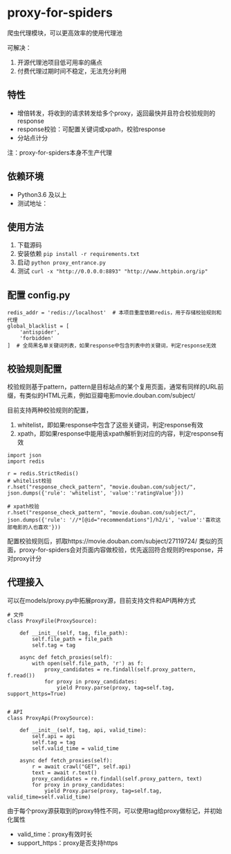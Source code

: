 # proxy-for-spiders

爬虫代理模块，可以更高效率的使用代理池

可解决：
1. 开源代理池项目低可用率的痛点
2. 付费代理过期时间不稳定，无法充分利用

## 特性
* 增倍转发，将收到的请求转发给多个proxy，返回最快并且符合校验规则的response
* response校验：可配置关键词或xpath，校验response
* 分站点计分

注：proxy-for-spiders本身不生产代理

## 依赖环境
* Python3.6 及以上
* 测试地址：

## 使用方法
1. 下载源码
2. 安装依赖 `pip install -r requirements.txt`
3. 启动 `python proxy_entrance.py`
4. 测试 `curl -x "http://0.0.0.0:8893" "http://www.httpbin.org/ip"`

## 配置 config.py
```shell
redis_addr = 'redis://localhost'  # 本项目重度依赖redis，用于存储校验规则和代理
global_blacklist = [
    'antispider',
    'forbidden'
]  # 全局黑名单关键词列表，如果response中包含列表中的关键词，判定response无效
```

## 校验规则配置
校验规则基于pattern，pattern是目标站点的某个复用页面，通常有同样的URL前缀，有类似的HTML元素，例如豆瓣电影movie.douban.com/subject/

目前支持两种校验规则的配置，
1. whitelist，即如果response中包含了这些关键词，判定response有效
2. xpath，即如果response中能用该xpath解析到对应的内容，判定response有效

```shell
import json
import redis

r = redis.StrictRedis()
# whitelist校验
r.hset("response_check_pattern", "movie.douban.com/subject/", json.dumps({'rule': 'whitelist', 'value':'ratingValue'}))

# xpath校验
r.hset("response_check_pattern", "movie.douban.com/subject/", json.dumps({'rule': '//*[@id="recommendations"]/h2/i', 'value':'喜欢这部电影的人也喜欢'}))
```

配置校验规则后，抓取https://movie.douban.com/subject/27119724/ 类似的页面，proxy-for-spiders会对页面内容做校验，优先返回符合规则的response，并对proxy计分

## 代理接入

可以在models/proxy.py中拓展proxy源，目前支持文件和API两种方式
```shell
# 文件
class ProxyFile(ProxySource):

    def __init__(self, tag, file_path):
        self.file_path = file_path
        self.tag = tag

    async def fetch_proxies(self):
        with open(self.file_path, 'r') as f:
            proxy_candidates = re.findall(self.proxy_pattern, f.read())
            for proxy in proxy_candidates:
                yield Proxy.parse(proxy, tag=self.tag, support_https=True)


# API
class ProxyApi(ProxySource):

    def __init__(self, tag, api, valid_time):
        self.api = api
        self.tag = tag
        self.valid_time = valid_time

    async def fetch_proxies(self):
        r = await crawl("GET", self.api)
        text = await r.text()
        proxy_candidates = re.findall(self.proxy_pattern, text)
        for proxy in proxy_candidates:
            yield Proxy.parse(proxy, tag=self.tag, valid_time=self.valid_time)
```

由于每个proxy源获取到的proxy特性不同，可以使用tag给proxy做标记，并初始化属性
* valid_time：proxy有效时长
* support_https：proxy是否支持https